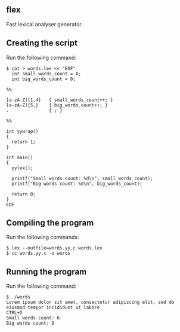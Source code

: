 flex
----
Fast lexical analyser generator.

Creating the script
-------------------
Run the following command:

    $ cat > words.lex << "EOF"
      int small_words_count = 0;
      int big_words_count = 0;

    %%

    [a-zA-Z]{1,4}   { small_words_count++; }
    [a-zA-Z]{5,}    { big_words_count++; }
    .               { ; }

    %%

    int yywrap()
    {
      return 1;
    }

    int main()
    {
      yylex();

      printf("Small words count: %d\n", small_words_count);
      printf("Big words count: %d\n", big_words_count);

      return 0;
    }
    EOF

Compiling the program
---------------------
Run the following commands:

    $ lex --outfile=words.yy.c words.lex
    $ cc words.yy.c -o words

Running the program
-------------------
Run the following command:

    $ ./words
    Lorem ipsum dolor sit amet, consectetur adipiscing elit, sed do eiusmod tempor incididunt ut labore
    CTRL+D
    Small words count: 6
    Big words count: 9

